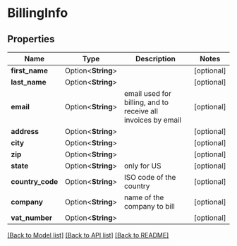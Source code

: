 # BillingInfo

## Properties

Name | Type | Description | Notes
------------ | ------------- | ------------- | -------------
**first_name** | Option<**String**> |  | [optional]
**last_name** | Option<**String**> |  | [optional]
**email** | Option<**String**> | email used for billing, and to receive all invoices by email | [optional]
**address** | Option<**String**> |  | [optional]
**city** | Option<**String**> |  | [optional]
**zip** | Option<**String**> |  | [optional]
**state** | Option<**String**> | only for US | [optional]
**country_code** | Option<**String**> | ISO code of the country | [optional]
**company** | Option<**String**> | name of the company to bill | [optional]
**vat_number** | Option<**String**> |  | [optional]

[[Back to Model list]](../README.md#documentation-for-models) [[Back to API list]](../README.md#documentation-for-api-endpoints) [[Back to README]](../README.md)


